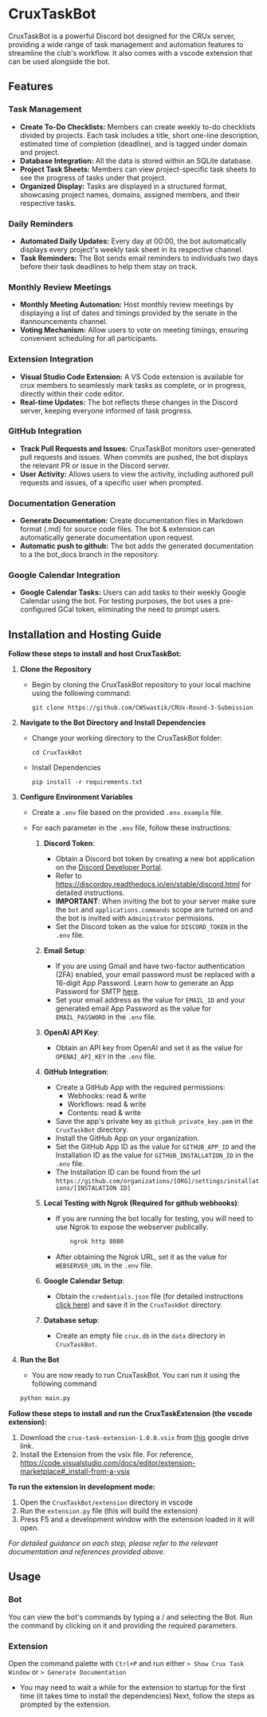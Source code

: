 # CruxTaskBot

CruxTaskBot is a powerful Discord bot designed for the CRUx server, providing a wide range of task management and automation features to streamline the club's workflow. It also comes with a vscode extension that can be used alongside the bot.

## Features

### Task Management
- **Create To-Do Checklists:** Members can create weekly to-do checklists divided by projects. Each task includes a title, short one-line description, estimated time of completion (deadline), and is tagged under domain and project.
- **Database Integration:** All the data is stored within an SQLite database.
- **Project Task Sheets:** Members can view project-specific task sheets to see the progress of tasks under that project.
- **Organized Display:** Tasks are displayed in a structured format, showcasing project names, domains, assigned members, and their respective tasks.

### Daily Reminders
- **Automated Daily Updates:** Every day at 00:00, the bot automatically displays every project's weekly task sheet in its respective channel.
- **Task Reminders:** The Bot sends email reminders to individuals two days before their task deadlines to help them stay on track.

### Monthly Review Meetings
- **Monthly Meeting Automation:** Host monthly review meetings by displaying a list of dates and timings provided by the senate in the #announcements channel.
- **Voting Mechanism:** Allow users to vote on meeting timings, ensuring convenient scheduling for all participants.

### Extension Integration
- **Visual Studio Code Extension:** A VS Code extension is available for crux members to seamlessly mark tasks as complete, or in progress, directly within their code editor.
- **Real-time Updates:** The bot reflects these changes in the Discord server, keeping everyone informed of task progress.

### GitHub Integration
- **Track Pull Requests and Issues:** CruxTaskBot monitors user-generated pull requests and issues. When commits are pushed, the bot displays the relevant PR or issue in the Discord server.
- **User Activity:** Allows users to view the activity, including authored pull requests and issues, of a specific user when prompted.

### Documentation Generation
- **Generate Documentation:** Create documentation files in Markdown format (.md) for source code files. The bot & extension can automatically generate documentation upon request.
- **Automatic push to github:** The bot adds the generated documentation to a the bot_docs branch in the repository.

### Google Calendar Integration
- **Google Calendar Tasks:** Users can add tasks to their weekly Google Calendar using the bot. For testing purposes, the bot uses a pre-configured GCal token, eliminating the need to prompt users.

## Installation and Hosting Guide

**Follow these steps to install and host CruxTaskBot:**

1. **Clone the Repository**
   - Begin by cloning the CruxTaskBot repository to your local machine using the following command:
     ```
     git clone https://github.com/CWSwastik/CRUx-Round-3-Submission
     ```

2. **Navigate to the Bot Directory and Install Dependencies**
   - Change your working directory to the CruxTaskBot folder:
     ```
     cd CruxTaskBot
     ```
   - Install Dependencies
     ```
     pip install -r requirements.txt
     ```
     
3. **Configure Environment Variables**

   - Create a `.env` file based on the provided `.env.example` file.
   
   - For each parameter in the `.env` file, follow these instructions:
   
     1. **Discord Token**:
        - Obtain a Discord bot token by creating a new bot application on the [Discord Developer Portal](https://discord.com/developers/applications).
        - Refer to https://discordpy.readthedocs.io/en/stable/discord.html for detailed instructions.
        - **IMPORTANT**: When inviting the bot to your server make sure the `bot` and `applications.commands` scope are turned on and the bot is invited with `Administrator` permisions.
        - Set the Discord token as the value for `DISCORD_TOKEN` in the `.env` file.
     2. **Email Setup**:
        - If you are using Gmail and have two-factor authentication (2FA) enabled, your email password must be replaced with a 16-digit App Password. Learn how to generate an App Password for SMTP [here](https://support.google.com/accounts/answer/185833?hl=en).
        - Set your email address as the value for `EMAIL_ID` and your generated email App Password as the value for `EMAIL_PASSWORD` in the `.env` file.
        
     3. **OpenAI API Key**:
        - Obtain an API key from OpenAI and set it as the value for `OPENAI_API_KEY` in the `.env` file.

     4. **GitHub Integration**:
        - Create a GitHub App with the required permissions:
           - Webhooks: read & write
           - Workflows: read & write
           - Contents: read & write
        - Save the app's private key as `github_private_key.pem` in the `CruxTaskBot` directory.
        - Install the GitHub App on your organization.
        - Set the GitHub App ID as the value for `GITHUB_APP_ID` and the Installation ID as the value for `GITHUB_INSTALLATION_ID` in the `.env` file.
        - The Installation ID can be found from the url `https://github.com/organizations/[ORG]/settings/installations/[INSTALATION ID]`
          
     5. **Local Testing with Ngrok (Required for github webhooks)**:
        - If you are running the bot locally for testing, you will need to use Ngrok to expose the webserver publically.
          ```bash
              ngrok http 8080
          ```
        - After obtaining the Ngrok URL, set it as the value for `WEBSERVER_URL` in the `.env` file.

     6. **Google Calendar Setup**:
        - Obtain the `credentials.json` file (for detailed instructions [click here](https://developers.google.com/calendar/api/quickstart/python)) and save it in the `CruxTaskBot` directory.
     7. **Database setup**:
        - Create an empty file `crux.db` in the `data` directory in `CruxTaskBot`.

4. **Run the Bot**
   - You are now ready to run CruxTaskBot. You can run it using the following command
   ```bash
   python main.py
   ```

**Follow these steps to install and run the CruxTaskExtension (the vscode extension):**
1. Download the `crux-task-extension-1.0.0.vsix` from [this](https://drive.google.com/file/d/1q6VZVMSsLMss89E0hzynrSVRT1X4Ved8/view?usp=sharing) google drive link.
2. Install the Extension from the vsix file. For reference, https://code.visualstudio.com/docs/editor/extension-marketplace#_install-from-a-vsix

**To run the extension in development mode:**
1. Open the `CruxTaskBot/extension` directory in vscode
2. Run the `extension.py` file (this will build the extension)
3. Press F5 and a development window with the extension loaded in it will open.
   
*For detailed guidance on each step, please refer to the relevant documentation and references provided above.*

## Usage

### Bot
You can view the bot's commands by typing a / and selecting the Bot. Run the command by clicking on it and providing the required parameters.

### Extension
Open the command palette with `Ctrl+P` and run either `> Show Crux Task Window` or `> Generate Documentation`
   - You may need to wait a while for the extension to startup for the first time (it takes time to install the dependencies)
Next, follow the steps as prompted by the extension.
